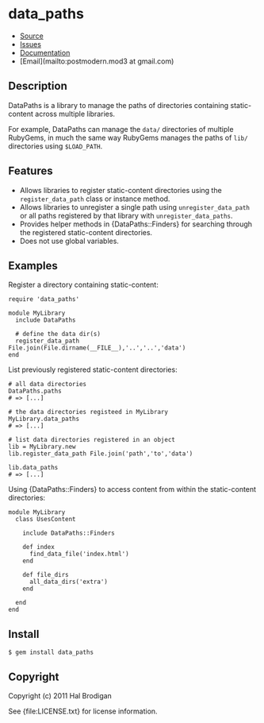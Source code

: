 # data_paths

* [Source](http://github.com/postmodern/data_paths)
* [Issues](http://github.com/postmodern/data_paths/issues)
* [Documentation](http://rubydoc.info/gems/data_paths/frames)
* [Email](mailto:postmodern.mod3 at gmail.com)

## Description

DataPaths is a library to manage the paths of directories containing
static-content across multiple libraries.

For example, DataPaths can manage the `data/` directories of
multiple RubyGems, in much the same way RubyGems manages the paths of
`lib/` directories using `$LOAD_PATH`.

## Features

* Allows libraries to register static-content directories using the
  `register_data_path` class or instance method.
* Allows libraries to unregister a single path using
  `unregister_data_path` or all paths registered by that library with
  `unregister_data_paths`.
* Provides helper methods in {DataPaths::Finders} for searching through
  the registered static-content directories.
* Does not use global variables.

## Examples

Register a directory containing static-content:

    require 'data_paths'
    
    module MyLibrary
      include DataPaths
    
      # define the data dir(s)
      register_data_path File.join(File.dirname(__FILE__),'..','..','data')
    end

List previously registered static-content directories:

    # all data directories
    DataPaths.paths
    # => [...]

    # the data directories registeed in MyLibrary
    MyLibrary.data_paths
    # => [...]

    # list data directories registered in an object
    lib = MyLibrary.new
    lib.register_data_path File.join('path','to','data')

    lib.data_paths
    # => [...]

Using {DataPaths::Finders} to access content from within the
static-content directories:

    module MyLibrary
      class UsesContent
    
        include DataPaths::Finders
    
        def index
          find_data_file('index.html')
        end

        def file_dirs
          all_data_dirs('extra')
        end
    
      end
    end

## Install

    $ gem install data_paths

## Copyright

Copyright (c) 2011 Hal Brodigan

See {file:LICENSE.txt} for license information.
